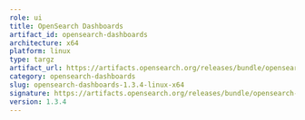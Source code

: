 ```yaml
---
role: ui
title: OpenSearch Dashboards
artifact_id: opensearch-dashboards
architecture: x64
platform: linux
type: targz
artifact_url: https://artifacts.opensearch.org/releases/bundle/opensearch-dashboards/1.3.4/opensearch-dashboards-1.3.4-linux-x64.tar.gz
category: opensearch-dashboards
slug: opensearch-dashboards-1.3.4-linux-x64
signature: https://artifacts.opensearch.org/releases/bundle/opensearch-dashboards/1.3.4/opensearch-dashboards-1.3.4-linux-x64.tar.gz.sig
version: 1.3.4
---
```


